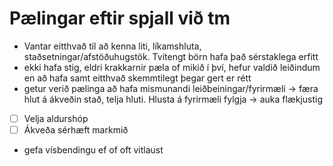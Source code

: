 # Pælingar eftir spjall við tm
- Vantar eitthvað til að kenna liti, líkamshluta, staðsetningar/afstöðuhugstök. Tvítengt börn hafa það sérstaklega erfitt
- ekki hafa stig, eldri krakkarnir pæla of mikið í því, hefur valdið leiðindum en að hafa samt eitthvað skemmtilegt þegar gert er rétt
- getur verið pælinga að hafa mismunandi leiðbeiningar/fyrirmæli  -> færa hlut á ákveðin stað, telja hluti. Hlusta á fyrirmæli fylgja -> auka flækjustig
- [ ] Velja aldurshóp
- [ ] Ákveða sérhæft markmið
- gefa vísbendingu ef of oft vitlaust

